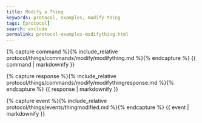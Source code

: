 ```yaml
---
title: Modify a Thing
keywords: protocol, examples, modify thing
tags: [protocol]
search: exclude
permalink: protocol-examples-modifything.html
---
```


{% capture command %}{% include_relative protocol/things/commands/modify/modifything.md %}{% endcapture %}
{{ command | markdownify }}

{% capture response %}{% include_relative protocol/things/commands/modify/modifythingresponse.md %}{% endcapture %}
{{ response | markdownify }}

{% capture event %}{% include_relative protocol/things/events/thingmodified.md %}{% endcapture %}
{{ event | markdownify }}

